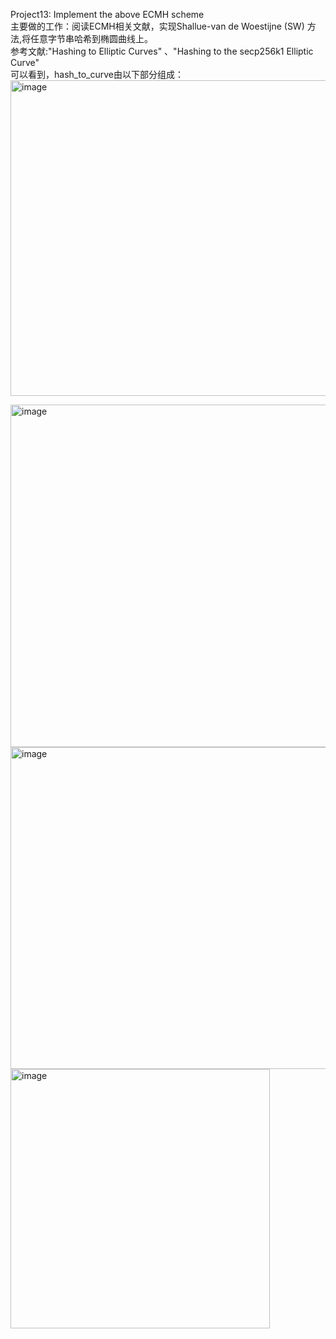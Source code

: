 Project13: Implement the above ECMH scheme  
主要做的工作：阅读ECMH相关文献，实现Shallue-van de Woestijne (SW) 方法,将任意字节串哈希到椭圆曲线上。  
参考文献:"Hashing to Elliptic Curves" 、"Hashing to the secp256k1 Elliptic Curve"  
可以看到，hash_to_curve由以下部分组成：  
<img width="505" alt="image" src="https://github.com/Dianyudengdeng/homework-group-113/assets/93588357/fd2ec4ae-bd78-40b0-87f3-45830c194c06">


<img width="548" alt="image" src="https://github.com/Dianyudengdeng/homework-group-113/assets/93588357/2d0958c4-faea-49ff-bfd0-a7f255ca4b74">  

<img width="515" alt="image" src="https://github.com/Dianyudengdeng/homework-group-113/assets/93588357/a85fb66b-7aad-4405-a365-3e88fa096843">    

<img width="415" alt="image" src="https://github.com/Dianyudengdeng/homework-group-113/assets/93588357/d9157a71-9f8a-4c27-85ef-7f49d0051bbb">  
 
